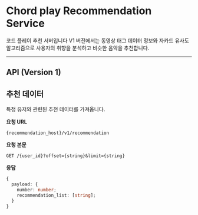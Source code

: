 # Chord play Recommendation Service

코드 플레이 추천 서버입니다 V1 버전에서는 동영상 태그 데이터 정보와 자카드 유사도 알고리즘으로 사용자의 취향을 분석하고 비슷한 음악을 추천합니다.

---

## API (Version 1)

## 추천 데이터

특정 유저와 관련된 추천 데이터를 가져옵니다.

**요청 URL**

```
{recommendation_host}/v1/recommendation
```

**요청 본문**

```
GET /{user_id}?offset={string}&limit={string}
```

**응답**

```typescript
{
  payload: {
    number: number;
    recommendation_list: [string];
  }
}
```
